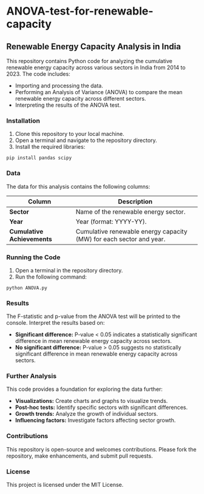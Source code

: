 # ANOVA-test-for-renewable-capacity
## Renewable Energy Capacity Analysis in India

This repository contains Python code for analyzing the cumulative renewable energy capacity across various sectors in India from 2014 to 2023. The code includes:

* Importing and processing the data.
* Performing an Analysis of Variance (ANOVA) to compare the mean renewable energy capacity across different sectors.
* Interpreting the results of the ANOVA test.

### Installation

1. Clone this repository to your local machine.
2. Open a terminal and navigate to the repository directory.
3. Install the required libraries:

```
pip install pandas scipy
```

### Data

The data for this analysis contains the following columns:

| Column | Description |
|---|---|
| **Sector** | Name of the renewable energy sector. |
| **Year** | Year (format: YYYY-YY). |
| **Cumulative Achievements** | Cumulative renewable energy capacity (MW) for each sector and year. |


### Running the Code

1. Open a terminal in the repository directory.
2. Run the following command:

```
python ANOVA.py
```

### Results

The F-statistic and p-value from the ANOVA test will be printed to the console. Interpret the results based on:

* **Significant difference:** P-value < 0.05 indicates a statistically significant difference in mean renewable energy capacity across sectors.
* **No significant difference:** P-value > 0.05 suggests no statistically significant difference in mean renewable energy capacity across sectors.

### Further Analysis

This code provides a foundation for exploring the data further:

* **Visualizations:** Create charts and graphs to visualize trends.
* **Post-hoc tests:** Identify specific sectors with significant differences.
* **Growth trends:** Analyze the growth of individual sectors.
* **Influencing factors:** Investigate factors affecting sector growth.

### Contributions

This repository is open-source and welcomes contributions. Please fork the repository, make enhancements, and submit pull requests.

### License

This project is licensed under the MIT License.

